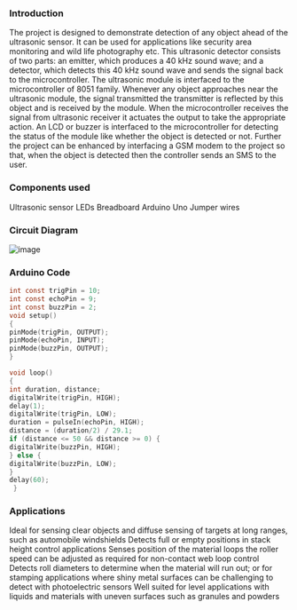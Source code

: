 ### Introduction
The project is designed to demonstrate detection of any object ahead of the ultrasonic sensor. It can be used for applications like security area monitoring and wild life photography etc. This ultrasonic detector consists of two parts: an emitter, which produces a 40 kHz sound wave; and a detector, which detects this 40 kHz sound wave and sends the signal back to the microcontroller. The ultrasonic module is interfaced to the microcontroller of 8051 family. Whenever any object approaches near the ultrasonic module, the signal transmitted the transmitter is reflected by this object and is received by the module. When the microcontroller receives the signal from ultrasonic receiver it actuates the output to take the appropriate action. An LCD or buzzer is interfaced to the microcontroller for detecting the status of the module like whether the object is detected or not. Further the project can be enhanced by interfacing a GSM modem to the project so that, when the object is detected then the controller sends an SMS to the user.
### Components used
Ultrasonic sensor
LEDs
Breadboard
Arduino Uno
Jumper wires
### Circuit Diagram
![image](https://user-images.githubusercontent.com/57031751/209454092-a065c434-a7ef-405a-af4a-8413b9ed22c8.png)
### Arduino Code
```c
int const trigPin = 10;
int const echoPin = 9;
int const buzzPin = 2;
void setup()
{
pinMode(trigPin, OUTPUT); 
pinMode(echoPin, INPUT); 
pinMode(buzzPin, OUTPUT); 
}

void loop()
{
int duration, distance;
digitalWrite(trigPin, HIGH);
delay(1);
digitalWrite(trigPin, LOW);
duration = pulseIn(echoPin, HIGH);
distance = (duration/2) / 29.1;
if (distance <= 50 && distance >= 0) {
digitalWrite(buzzPin, HIGH);
} else {
digitalWrite(buzzPin, LOW);
}
delay(60);
 }
```
### Applications
Ideal for sensing clear objects and diffuse sensing of targets at long ranges, such as automobile windshields
Detects full or empty positions in stack height control applications
Senses position of the material loops the roller speed can be adjusted as required for non-contact web loop control
Detects roll diameters to determine when the material will run out; or for stamping applications where shiny metal surfaces can be challenging to detect with photoelectric sensors
Well suited for level applications with liquids and materials with uneven surfaces such as granules and powders
